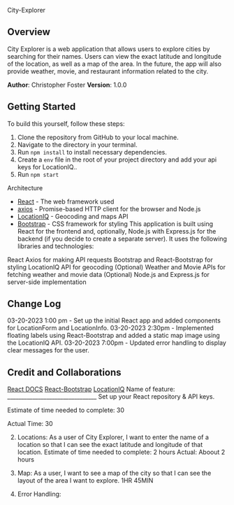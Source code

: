City-Explorer 


## Overview
City Explorer is a web application that allows users to explore cities by searching for their names. Users can view the exact latitude and longitude of the location, as well as a map of the area. In the future, the app will also provide weather, movie, and restaurant information related to the city.


**Author**: Christopher Foster
**Version**: 1.0.0 

## Getting Started
To build this yourself, follow these steps:

1. Clone the repository from GitHub to your local machine.
2. Navigate to the directory in your terminal.
3. Run `npm install` to install necessary dependencies.
4. Create a `env` file in the root of your project directory and add your api keys for LocationIQ..
5. Run `npm start`

Architecture
- [React](https://reactjs.org/) - The web framework used
- [axios](https://github.com/axios/axios) - Promise-based HTTP client for the browser and Node.js
- [LocationIQ](https://locationiq.com/) - Geocoding and maps API
- [Bootstrap](https://getbootstrap.com/) - CSS framework for styling
This application is built using React for the frontend and, optionally, Node.js with Express.js for the backend (if you decide to create a separate server). It uses the following libraries and technologies:

React
Axios for making API requests
Bootstrap and React-Bootstrap for styling
LocationIQ API for geocoding
(Optional) Weather and Movie APIs for fetching weather and movie data
(Optional) Node.js and Express.js for server-side implementation

## Change Log
03-20-2023 1:00 pm - Set up the initial React app and added components for LocationForm and LocationInfo.
03-20-2023 2:30pm - Implemented floating labels using React-Bootstrap and added a static map image using the LocationIQ API.
03-20-2023 7:00pm - Updated error handling to display clear messages for the user.

## Credit and Collaborations
[React DOCS](https://react.dev)
[React-Bootstrap](https://react-bootstrap.github.io/)
[LocationIQ](https://locationiq.com/docs)
Name of feature: ________________________________
Set up your React repository & API keys.

Estimate of time needed to complete: 30

Actual Time: 30

2. Locations: As a user of City Explorer, I want to enter the name of a location so that I can see the exact latitude and longitude of that location.
Estimate of time needed to complete: 2 hours
Actual: Aboout 2 hours

3. Map: As a user, I want to see a map of the city so that I can see the layout of the area I want to explore.
1HR
45MIN

4. Error Handling: 
